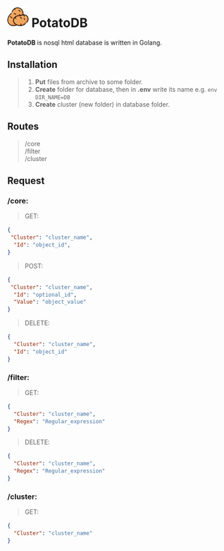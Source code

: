 # [<img src="potato.png" width="48"/>](potato.png) PotatoDB
**PotatoDB** is nosql html database is written in Golang.
## Installation
>1. **Put** files from archive to some folder.
>2. **Create** folder for database, then in **.env** write its name e.g. ```env DIR_NAME=DB```
>3. **Create** cluster (new folder) in database folder.

## Routes
> /core<br>
> /filter<br>
> /cluster

## Request
### **/core**:
> GET:
```json
{
 "Cluster": "cluster_name",
  "Id": "object_id",
}
```
> POST:
```json
{
 "Cluster": "cluster_name",
  "Id": "optional_id",
  "Value": "object_value"
}
```
> DELETE:
```json
{
  "Cluster": "cluster_name",
  "Id": "object_id"
}
```
### **/filter**:
> GET:
```json
{
  "Cluster": "cluster_name",
  "Regex": "Regular_expression"
}
```
> DELETE:
```json
{
  "Cluster": "cluster_name",
  "Regex": "Regular_expression"
}
```
### **/cluster**:
> GET:
```json
{
  "Cluster": "cluster_name"
}
```
